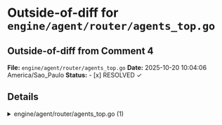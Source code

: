 # Outside-of-diff for `engine/agent/router/agents_top.go`

## Outside-of-diff from Comment 4

**File:** `engine/agent/router/agents_top.go`
**Date:** 2025-10-20 10:04:06 America/Sao_Paulo
**Status:** - [x] RESOLVED ✓

## Details

<details>
> <summary>engine/agent/router/agents_top.go (1)</summary><blockquote>
> 
> `180-191`: **Use router.GetRequestBody for consistency and shorter code.**
> 
> Avoid manual bind and unify error handling with standardized problem responses.
> 
> ```diff
> -  body := make(map[string]any)
> -  if err := c.ShouldBindJSON(&body); err != nil {
> -    router.RespondProblem(c, &core.Problem{Status: http.StatusBadRequest, Detail: "invalid request body"})
> -    return
> -  }
> +  body := router.GetRequestBody[map[string]any](c)
> +  if body == nil {
> +    return
> +  }
> @@
> -  input := &agentuc.UpsertInput{Project: project, ID: agentID, Body: body, IfMatch: ifMatch}
> +  input := &agentuc.UpsertInput{Project: project, ID: agentID, Body: *body, IfMatch: ifMatch}
> ```
> As per coding guidelines.
> 
> </blockquote></details>
